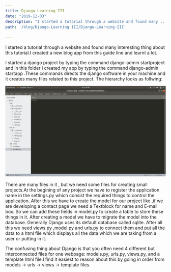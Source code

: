 ```yaml
---
title: Django Learning III
date: "2019-12-03"
description: "I started a tutorial through a website and found many ....."
path: '/blog/Django-Learning III/Django-Learning-III'

---
```


I started a tutorial through a website and found many interesting thing about this tutorial.I created a new blog app from this guide line and learnt a lot.

I started a django project by typing the command django-admin startproject and in this folder I created my app by typing the command django-admin startapp .These commands directs the django software in your machine and it creates many files related to this project. The hierarchy looks as follwing:

![DJ](./dj.png)

There are many files in it , but we need some files for creating small projects.At the begining of any project we have to register the application name in the settings.py  which consist the required things to control the application. After this we have to create the model for our project like ,if we are developing a contact page we need a Textblock  for name and E-mail  box. So we can add these fields in model.py to create a table to store these things in it. After creating a model we have to migrate the model into the database. Generally Django uses  its default database called sqlite. After all this we need views.py ,model.py and urls.py to connect them and put all the data to a html file which displays all the data which we are taking from a user or putting in it.

The confusing thing about Django is that you often need 4 different but interconnected files for one webpage: models.py, urls.py, views.py, and a template html file.I find it easiest to reason about this by going in order from models -> urls -> views -> template files.